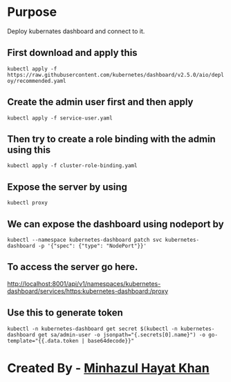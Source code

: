 # Purpose
Deploy kubernates dashboard and connect to it.


## First download and apply this
`kubectl apply -f https://raw.githubusercontent.com/kubernetes/dashboard/v2.5.0/aio/deploy/recommended.yaml`

## Create the admin user first and then apply
`kubectl apply -f service-user.yaml`

## Then try to create a role binding with the admin using this
`kubectl apply -f cluster-role-binding.yaml`

## Expose the server by using
`kubectl proxy`

## We can expose the dashboard using nodeport by 
`kubectl --namespace kubernetes-dashboard patch svc kubernetes-dashboard -p '{"spec": {"type": "NodePort"}}'`

## To access the server go here.
[http://localhost:8001/api/v1/namespaces/kubernetes-dashboard/services/https:kubernetes-dashboard:/proxy](http://localhost:8001/api/v1/namespaces/kubernetes-dashboard/services/https:kubernetes-dashboard:/proxy)

## Use this to generate token
`kubectl -n kubernetes-dashboard get secret $(kubectl -n kubernetes-dashboard get sa/admin-user -o jsonpath="{.secrets[0].name}") -o go-template="{{.data.token | base64decode}}"`


#
# Created By - [Minhazul Hayat Khan](https://github.com/minhaz1217)
